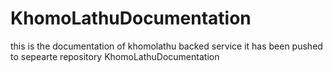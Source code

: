 # KhomoLathuDocumentation
this is the documentation of khomolathu backed service 
it has been pushed to sepearte repository KhomoLathuDocumentation

